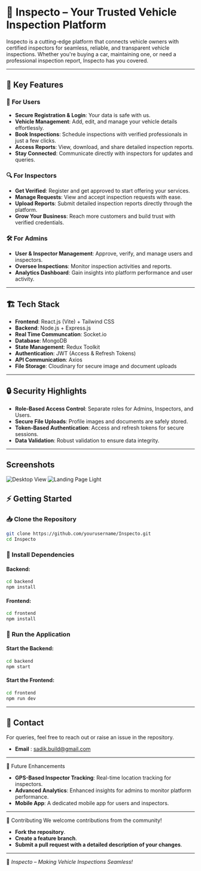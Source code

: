 # 🚗 **Inspecto** – Your Trusted Vehicle Inspection Platform 

Inspecto is a cutting-edge platform that connects vehicle owners with certified inspectors for seamless, reliable, and transparent vehicle inspections. Whether you're buying a car, maintaining one, or need a professional inspection report, Inspecto has you covered.  

---

## 🌟 **Key Features**

### 👤 **For Users**
- **Secure Registration & Login**: Your data is safe with us.
- **Vehicle Management**: Add, edit, and manage your vehicle details effortlessly.
- **Book Inspections**: Schedule inspections with verified professionals in just a few clicks.
- **Access Reports**: View, download, and share detailed inspection reports.
- **Stay Connected**: Communicate directly with inspectors for updates and queries.

### 🔍 **For Inspectors**
- **Get Verified**: Register and get approved to start offering your services.
- **Manage Requests**: View and accept inspection requests with ease.
- **Upload Reports**: Submit detailed inspection reports directly through the platform.
- **Grow Your Business**: Reach more customers and build trust with verified credentials.

### 🛠️ **For Admins**
- **User & Inspector Management**: Approve, verify, and manage users and inspectors.
- **Oversee Inspections**: Monitor inspection activities and reports.
- **Analytics Dashboard**: Gain insights into platform performance and user activity.

---

## 🏗️ **Tech Stack**
- **Frontend**: React.js (Vite) + Tailwind CSS
- **Backend**: Node.js + Express.js
- **Real Time Communcation**: Socket.io
- **Database**: MongoDB  
- **State Management**: Redux Toolkit  
- **Authentication**: JWT (Access & Refresh Tokens)  
- **API Communication**: Axios  
- **File Storage**: Cloudinary for secure image and document uploads  

---

## 🔒 **Security Highlights**
- **Role-Based Access Control**: Separate roles for Admins, Inspectors, and Users.
- **Secure File Uploads**: Profile images and documents are safely stored.
- **Token-Based Authentication**: Access and refresh tokens for secure sessions.
- **Data Validation**: Robust validation to ensure data integrity.

---

## Screenshots

![Desktop View](https://i.imgur.com/iDxfDhh.jpeg)
![Landing Page Light](https://i.imgur.com/hOvJS9n.jpeg)



## ⚡ Getting Started  

### 📥 Clone the Repository  
```sh
git clone https://github.com/yourusername/Inspecto.git
cd Inspecto
```

### 🔧 Install Dependencies  
#### Backend:  
```sh
cd backend
npm install
```
#### Frontend:  
```sh
cd frontend
npm install
```

### 🚀 Run the Application  
#### Start the Backend:  
```sh
cd backend
npm start
```
#### Start the Frontend:  
```sh
cd frontend
npm run dev
```

---

## 📩 Contact  
For queries, feel free to reach out or raise an issue in the repository. 

- **Email** : sadik.build@gmail.com

---

📅 Future Enhancements
- **GPS-Based Inspector Tracking**: Real-time location tracking for inspectors.
- **Advanced Analytics**: Enhanced insights for admins to monitor platform performance.
- **Mobile App**: A dedicated mobile app for users and inspectors.

---

🤝 Contributing
We welcome contributions from the community!

- **Fork the repository**.
- **Create a feature branch**.
- **Submit a pull request with a detailed description of your changes**.

---

🚀 *Inspecto – Making Vehicle Inspections Seamless!*  
